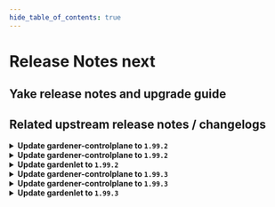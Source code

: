 ```yaml
---
hide_table_of_contents: true
---
```


# Release Notes next

## Yake release notes and upgrade guide

## Related upstream release notes / changelogs


<details>
<summary><b>Update gardener-controlplane to <code>1.99.2</code></b></summary>

# [gardener/gardener]

## 🐛 Bug Fixes

- `[OPERATOR]` `controllerinstallation` controller should not recreate MR secrets that differ just in the order of annotations. by @Kostov6 [#10163]
## 🏃 Others

- `[OPERATOR]` Extend pending time to 30 minutes for `SeedCondtionFailing` alerts to reduce alert noise. by @vicwicker [#10187]

## Helm Charts
- controlplane: `europe-docker.pkg.dev/gardener-project/releases/charts/gardener/controlplane:v1.99.2`
- gardenlet: `europe-docker.pkg.dev/gardener-project/releases/charts/gardener/gardenlet:v1.99.2`
- operator: `europe-docker.pkg.dev/gardener-project/releases/charts/gardener/operator:v1.99.2`
- resource-manager: `europe-docker.pkg.dev/gardener-project/releases/charts/gardener/resource-manager:v1.99.2`
## Docker Images
- admission-controller: `europe-docker.pkg.dev/gardener-project/releases/gardener/admission-controller:v1.99.2`
- apiserver: `europe-docker.pkg.dev/gardener-project/releases/gardener/apiserver:v1.99.2`
- controller-manager: `europe-docker.pkg.dev/gardener-project/releases/gardener/controller-manager:v1.99.2`
- gardenlet: `europe-docker.pkg.dev/gardener-project/releases/gardener/gardenlet:v1.99.2`
- node-agent: `europe-docker.pkg.dev/gardener-project/releases/gardener/node-agent:v1.99.2`
- operator: `europe-docker.pkg.dev/gardener-project/releases/gardener/operator:v1.99.2`
- resource-manager: `europe-docker.pkg.dev/gardener-project/releases/gardener/resource-manager:v1.99.2`
- scheduler: `europe-docker.pkg.dev/gardener-project/releases/gardener/scheduler:v1.99.2`


</details>

<details>
<summary><b>Update gardener-controlplane to <code>1.99.2</code></b></summary>

# [gardener/gardener]

## 🐛 Bug Fixes

- `[OPERATOR]` `controllerinstallation` controller should not recreate MR secrets that differ just in the order of annotations. by @Kostov6 [#10163]
## 🏃 Others

- `[OPERATOR]` Extend pending time to 30 minutes for `SeedCondtionFailing` alerts to reduce alert noise. by @vicwicker [#10187]

## Helm Charts
- controlplane: `europe-docker.pkg.dev/gardener-project/releases/charts/gardener/controlplane:v1.99.2`
- gardenlet: `europe-docker.pkg.dev/gardener-project/releases/charts/gardener/gardenlet:v1.99.2`
- operator: `europe-docker.pkg.dev/gardener-project/releases/charts/gardener/operator:v1.99.2`
- resource-manager: `europe-docker.pkg.dev/gardener-project/releases/charts/gardener/resource-manager:v1.99.2`
## Docker Images
- admission-controller: `europe-docker.pkg.dev/gardener-project/releases/gardener/admission-controller:v1.99.2`
- apiserver: `europe-docker.pkg.dev/gardener-project/releases/gardener/apiserver:v1.99.2`
- controller-manager: `europe-docker.pkg.dev/gardener-project/releases/gardener/controller-manager:v1.99.2`
- gardenlet: `europe-docker.pkg.dev/gardener-project/releases/gardener/gardenlet:v1.99.2`
- node-agent: `europe-docker.pkg.dev/gardener-project/releases/gardener/node-agent:v1.99.2`
- operator: `europe-docker.pkg.dev/gardener-project/releases/gardener/operator:v1.99.2`
- resource-manager: `europe-docker.pkg.dev/gardener-project/releases/gardener/resource-manager:v1.99.2`
- scheduler: `europe-docker.pkg.dev/gardener-project/releases/gardener/scheduler:v1.99.2`


</details>

<details>
<summary><b>Update gardenlet to <code>1.99.2</code></b></summary>

# [gardener/gardener]

## 🐛 Bug Fixes

- `[OPERATOR]` `controllerinstallation` controller should not recreate MR secrets that differ just in the order of annotations. by @Kostov6 [#10163]
## 🏃 Others

- `[OPERATOR]` Extend pending time to 30 minutes for `SeedCondtionFailing` alerts to reduce alert noise. by @vicwicker [#10187]

## Helm Charts
- controlplane: `europe-docker.pkg.dev/gardener-project/releases/charts/gardener/controlplane:v1.99.2`
- gardenlet: `europe-docker.pkg.dev/gardener-project/releases/charts/gardener/gardenlet:v1.99.2`
- operator: `europe-docker.pkg.dev/gardener-project/releases/charts/gardener/operator:v1.99.2`
- resource-manager: `europe-docker.pkg.dev/gardener-project/releases/charts/gardener/resource-manager:v1.99.2`
## Docker Images
- admission-controller: `europe-docker.pkg.dev/gardener-project/releases/gardener/admission-controller:v1.99.2`
- apiserver: `europe-docker.pkg.dev/gardener-project/releases/gardener/apiserver:v1.99.2`
- controller-manager: `europe-docker.pkg.dev/gardener-project/releases/gardener/controller-manager:v1.99.2`
- gardenlet: `europe-docker.pkg.dev/gardener-project/releases/gardener/gardenlet:v1.99.2`
- node-agent: `europe-docker.pkg.dev/gardener-project/releases/gardener/node-agent:v1.99.2`
- operator: `europe-docker.pkg.dev/gardener-project/releases/gardener/operator:v1.99.2`
- resource-manager: `europe-docker.pkg.dev/gardener-project/releases/gardener/resource-manager:v1.99.2`
- scheduler: `europe-docker.pkg.dev/gardener-project/releases/gardener/scheduler:v1.99.2`


</details>

<details>
<summary><b>Update gardener-controlplane to <code>1.99.3</code></b></summary>

# [gardener/gardener]

## 🐛 Bug Fixes

- `[OPERATOR]` Fixed a bug in the vpa-eviction-requirements controller causing etcds to be evicted for downscaling outside of their maintenance window. by @voelzmo [#10217]
- `[OPERATOR]` Valitail is now pinned to v2.2.15 (depends on glibc 2.32) by @nickytd [#10284]
- `[OPERATOR]` `updatecacerts.service` systemd unit on nodes with Debian OS does not fail anymore if `/usr/local/share/ca-certificates` directory is empty. by @ScheererJ [#10250]
## 🏃 Others

- `[DEVELOPER]` local setup: Registry caches for `eu.gcr.io` and `ghcr.io` are now removed as there are no images from these upstream registries. by @ialidzhikov [#10204]

## Helm Charts
- controlplane: `europe-docker.pkg.dev/gardener-project/releases/charts/gardener/controlplane:v1.99.3`
- gardenlet: `europe-docker.pkg.dev/gardener-project/releases/charts/gardener/gardenlet:v1.99.3`
- operator: `europe-docker.pkg.dev/gardener-project/releases/charts/gardener/operator:v1.99.3`
- resource-manager: `europe-docker.pkg.dev/gardener-project/releases/charts/gardener/resource-manager:v1.99.3`
## Docker Images
- admission-controller: `europe-docker.pkg.dev/gardener-project/releases/gardener/admission-controller:v1.99.3`
- apiserver: `europe-docker.pkg.dev/gardener-project/releases/gardener/apiserver:v1.99.3`
- controller-manager: `europe-docker.pkg.dev/gardener-project/releases/gardener/controller-manager:v1.99.3`
- gardenlet: `europe-docker.pkg.dev/gardener-project/releases/gardener/gardenlet:v1.99.3`
- node-agent: `europe-docker.pkg.dev/gardener-project/releases/gardener/node-agent:v1.99.3`
- operator: `europe-docker.pkg.dev/gardener-project/releases/gardener/operator:v1.99.3`
- resource-manager: `europe-docker.pkg.dev/gardener-project/releases/gardener/resource-manager:v1.99.3`
- scheduler: `europe-docker.pkg.dev/gardener-project/releases/gardener/scheduler:v1.99.3`


</details>

<details>
<summary><b>Update gardener-controlplane to <code>1.99.3</code></b></summary>

# [gardener/gardener]

## 🐛 Bug Fixes

- `[OPERATOR]` Fixed a bug in the vpa-eviction-requirements controller causing etcds to be evicted for downscaling outside of their maintenance window. by @voelzmo [#10217]
- `[OPERATOR]` Valitail is now pinned to v2.2.15 (depends on glibc 2.32) by @nickytd [#10284]
- `[OPERATOR]` `updatecacerts.service` systemd unit on nodes with Debian OS does not fail anymore if `/usr/local/share/ca-certificates` directory is empty. by @ScheererJ [#10250]
## 🏃 Others

- `[DEVELOPER]` local setup: Registry caches for `eu.gcr.io` and `ghcr.io` are now removed as there are no images from these upstream registries. by @ialidzhikov [#10204]

## Helm Charts
- controlplane: `europe-docker.pkg.dev/gardener-project/releases/charts/gardener/controlplane:v1.99.3`
- gardenlet: `europe-docker.pkg.dev/gardener-project/releases/charts/gardener/gardenlet:v1.99.3`
- operator: `europe-docker.pkg.dev/gardener-project/releases/charts/gardener/operator:v1.99.3`
- resource-manager: `europe-docker.pkg.dev/gardener-project/releases/charts/gardener/resource-manager:v1.99.3`
## Docker Images
- admission-controller: `europe-docker.pkg.dev/gardener-project/releases/gardener/admission-controller:v1.99.3`
- apiserver: `europe-docker.pkg.dev/gardener-project/releases/gardener/apiserver:v1.99.3`
- controller-manager: `europe-docker.pkg.dev/gardener-project/releases/gardener/controller-manager:v1.99.3`
- gardenlet: `europe-docker.pkg.dev/gardener-project/releases/gardener/gardenlet:v1.99.3`
- node-agent: `europe-docker.pkg.dev/gardener-project/releases/gardener/node-agent:v1.99.3`
- operator: `europe-docker.pkg.dev/gardener-project/releases/gardener/operator:v1.99.3`
- resource-manager: `europe-docker.pkg.dev/gardener-project/releases/gardener/resource-manager:v1.99.3`
- scheduler: `europe-docker.pkg.dev/gardener-project/releases/gardener/scheduler:v1.99.3`


</details>

<details>
<summary><b>Update gardenlet to <code>1.99.3</code></b></summary>

# [gardener/gardener]

## 🐛 Bug Fixes

- `[OPERATOR]` Fixed a bug in the vpa-eviction-requirements controller causing etcds to be evicted for downscaling outside of their maintenance window. by @voelzmo [#10217]
- `[OPERATOR]` Valitail is now pinned to v2.2.15 (depends on glibc 2.32) by @nickytd [#10284]
- `[OPERATOR]` `updatecacerts.service` systemd unit on nodes with Debian OS does not fail anymore if `/usr/local/share/ca-certificates` directory is empty. by @ScheererJ [#10250]
## 🏃 Others

- `[DEVELOPER]` local setup: Registry caches for `eu.gcr.io` and `ghcr.io` are now removed as there are no images from these upstream registries. by @ialidzhikov [#10204]

## Helm Charts
- controlplane: `europe-docker.pkg.dev/gardener-project/releases/charts/gardener/controlplane:v1.99.3`
- gardenlet: `europe-docker.pkg.dev/gardener-project/releases/charts/gardener/gardenlet:v1.99.3`
- operator: `europe-docker.pkg.dev/gardener-project/releases/charts/gardener/operator:v1.99.3`
- resource-manager: `europe-docker.pkg.dev/gardener-project/releases/charts/gardener/resource-manager:v1.99.3`
## Docker Images
- admission-controller: `europe-docker.pkg.dev/gardener-project/releases/gardener/admission-controller:v1.99.3`
- apiserver: `europe-docker.pkg.dev/gardener-project/releases/gardener/apiserver:v1.99.3`
- controller-manager: `europe-docker.pkg.dev/gardener-project/releases/gardener/controller-manager:v1.99.3`
- gardenlet: `europe-docker.pkg.dev/gardener-project/releases/gardener/gardenlet:v1.99.3`
- node-agent: `europe-docker.pkg.dev/gardener-project/releases/gardener/node-agent:v1.99.3`
- operator: `europe-docker.pkg.dev/gardener-project/releases/gardener/operator:v1.99.3`
- resource-manager: `europe-docker.pkg.dev/gardener-project/releases/gardener/resource-manager:v1.99.3`
- scheduler: `europe-docker.pkg.dev/gardener-project/releases/gardener/scheduler:v1.99.3`


</details>

